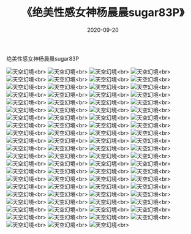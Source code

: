 ﻿---
layout: post
title: 《绝美性感女神杨晨晨sugar83P》
date: 2020-09-20
img: http://photo.orgx.cf/性感/2020/绝美性感女神杨晨晨sugar83P/000.jpg
tags: [美女,性感,泳衣]
---

绝美性感女神杨晨晨sugar83P



![天空幻境](http://photo.orgx.cf/性感/2020/绝美性感女神杨晨晨sugar83P/001.jpg''天空幻境'')<br>
![天空幻境](http://photo.orgx.cf/性感/2020/绝美性感女神杨晨晨sugar83P/002.jpg''天空幻境'')<br>
![天空幻境](http://photo.orgx.cf/性感/2020/绝美性感女神杨晨晨sugar83P/003.jpg''天空幻境'')<br>
![天空幻境](http://photo.orgx.cf/性感/2020/绝美性感女神杨晨晨sugar83P/004.jpg''天空幻境'')<br>
![天空幻境](http://photo.orgx.cf/性感/2020/绝美性感女神杨晨晨sugar83P/005.jpg''天空幻境'')<br>
![天空幻境](http://photo.orgx.cf/性感/2020/绝美性感女神杨晨晨sugar83P/006.jpg''天空幻境'')<br>
![天空幻境](http://photo.orgx.cf/性感/2020/绝美性感女神杨晨晨sugar83P/007.jpg''天空幻境'')<br>
![天空幻境](http://photo.orgx.cf/性感/2020/绝美性感女神杨晨晨sugar83P/008.jpg''天空幻境'')<br>
![天空幻境](http://photo.orgx.cf/性感/2020/绝美性感女神杨晨晨sugar83P/009.jpg''天空幻境'')<br>
![天空幻境](http://photo.orgx.cf/性感/2020/绝美性感女神杨晨晨sugar83P/010.jpg''天空幻境'')<br>
![天空幻境](http://photo.orgx.cf/性感/2020/绝美性感女神杨晨晨sugar83P/011.jpg''天空幻境'')<br>
![天空幻境](http://photo.orgx.cf/性感/2020/绝美性感女神杨晨晨sugar83P/012.jpg''天空幻境'')<br>
![天空幻境](http://photo.orgx.cf/性感/2020/绝美性感女神杨晨晨sugar83P/013.jpg''天空幻境'')<br>
![天空幻境](http://photo.orgx.cf/性感/2020/绝美性感女神杨晨晨sugar83P/014.jpg''天空幻境'')<br>
![天空幻境](http://photo.orgx.cf/性感/2020/绝美性感女神杨晨晨sugar83P/015.jpg''天空幻境'')<br>
![天空幻境](http://photo.orgx.cf/性感/2020/绝美性感女神杨晨晨sugar83P/016.jpg''天空幻境'')<br>
![天空幻境](http://photo.orgx.cf/性感/2020/绝美性感女神杨晨晨sugar83P/017.jpg''天空幻境'')<br>
![天空幻境](http://photo.orgx.cf/性感/2020/绝美性感女神杨晨晨sugar83P/018.jpg''天空幻境'')<br>
![天空幻境](http://photo.orgx.cf/性感/2020/绝美性感女神杨晨晨sugar83P/019.jpg''天空幻境'')<br>
![天空幻境](http://photo.orgx.cf/性感/2020/绝美性感女神杨晨晨sugar83P/020.jpg''天空幻境'')<br>
![天空幻境](http://photo.orgx.cf/性感/2020/绝美性感女神杨晨晨sugar83P/021.jpg''天空幻境'')<br>
![天空幻境](http://photo.orgx.cf/性感/2020/绝美性感女神杨晨晨sugar83P/022.jpg''天空幻境'')<br>
![天空幻境](http://photo.orgx.cf/性感/2020/绝美性感女神杨晨晨sugar83P/023.jpg''天空幻境'')<br>
![天空幻境](http://photo.orgx.cf/性感/2020/绝美性感女神杨晨晨sugar83P/024.jpg''天空幻境'')<br>
![天空幻境](http://photo.orgx.cf/性感/2020/绝美性感女神杨晨晨sugar83P/025.jpg''天空幻境'')<br>
![天空幻境](http://photo.orgx.cf/性感/2020/绝美性感女神杨晨晨sugar83P/026.jpg''天空幻境'')<br>
![天空幻境](http://photo.orgx.cf/性感/2020/绝美性感女神杨晨晨sugar83P/027.jpg''天空幻境'')<br>
![天空幻境](http://photo.orgx.cf/性感/2020/绝美性感女神杨晨晨sugar83P/028.jpg''天空幻境'')<br>
![天空幻境](http://photo.orgx.cf/性感/2020/绝美性感女神杨晨晨sugar83P/029.jpg''天空幻境'')<br>
![天空幻境](http://photo.orgx.cf/性感/2020/绝美性感女神杨晨晨sugar83P/030.jpg''天空幻境'')<br>
![天空幻境](http://photo.orgx.cf/性感/2020/绝美性感女神杨晨晨sugar83P/031.jpg''天空幻境'')<br>
![天空幻境](http://photo.orgx.cf/性感/2020/绝美性感女神杨晨晨sugar83P/032.jpg''天空幻境'')<br>
![天空幻境](http://photo.orgx.cf/性感/2020/绝美性感女神杨晨晨sugar83P/033.jpg''天空幻境'')<br>
![天空幻境](http://photo.orgx.cf/性感/2020/绝美性感女神杨晨晨sugar83P/034.jpg''天空幻境'')<br>
![天空幻境](http://photo.orgx.cf/性感/2020/绝美性感女神杨晨晨sugar83P/035.jpg''天空幻境'')<br>
![天空幻境](http://photo.orgx.cf/性感/2020/绝美性感女神杨晨晨sugar83P/036.jpg''天空幻境'')<br>
![天空幻境](http://photo.orgx.cf/性感/2020/绝美性感女神杨晨晨sugar83P/037.jpg''天空幻境'')<br>
![天空幻境](http://photo.orgx.cf/性感/2020/绝美性感女神杨晨晨sugar83P/038.jpg''天空幻境'')<br>
![天空幻境](http://photo.orgx.cf/性感/2020/绝美性感女神杨晨晨sugar83P/039.jpg''天空幻境'')<br>
![天空幻境](http://photo.orgx.cf/性感/2020/绝美性感女神杨晨晨sugar83P/040.jpg''天空幻境'')<br>
![天空幻境](http://photo.orgx.cf/性感/2020/绝美性感女神杨晨晨sugar83P/041.jpg''天空幻境'')<br>
![天空幻境](http://photo.orgx.cf/性感/2020/绝美性感女神杨晨晨sugar83P/042.jpg''天空幻境'')<br>
![天空幻境](http://photo.orgx.cf/性感/2020/绝美性感女神杨晨晨sugar83P/043.jpg''天空幻境'')<br>
![天空幻境](http://photo.orgx.cf/性感/2020/绝美性感女神杨晨晨sugar83P/044.jpg''天空幻境'')<br>
![天空幻境](http://photo.orgx.cf/性感/2020/绝美性感女神杨晨晨sugar83P/045.jpg''天空幻境'')<br>
![天空幻境](http://photo.orgx.cf/性感/2020/绝美性感女神杨晨晨sugar83P/046.jpg''天空幻境'')<br>
![天空幻境](http://photo.orgx.cf/性感/2020/绝美性感女神杨晨晨sugar83P/047.jpg''天空幻境'')<br>
![天空幻境](http://photo.orgx.cf/性感/2020/绝美性感女神杨晨晨sugar83P/048.jpg''天空幻境'')<br>
![天空幻境](http://photo.orgx.cf/性感/2020/绝美性感女神杨晨晨sugar83P/049.jpg''天空幻境'')<br>
![天空幻境](http://photo.orgx.cf/性感/2020/绝美性感女神杨晨晨sugar83P/050.jpg''天空幻境'')<br>
![天空幻境](http://photo.orgx.cf/性感/2020/绝美性感女神杨晨晨sugar83P/051.jpg''天空幻境'')<br>
![天空幻境](http://photo.orgx.cf/性感/2020/绝美性感女神杨晨晨sugar83P/052.jpg''天空幻境'')<br>
![天空幻境](http://photo.orgx.cf/性感/2020/绝美性感女神杨晨晨sugar83P/053.jpg''天空幻境'')<br>
![天空幻境](http://photo.orgx.cf/性感/2020/绝美性感女神杨晨晨sugar83P/054.jpg''天空幻境'')<br>
![天空幻境](http://photo.orgx.cf/性感/2020/绝美性感女神杨晨晨sugar83P/055.jpg''天空幻境'')<br>
![天空幻境](http://photo.orgx.cf/性感/2020/绝美性感女神杨晨晨sugar83P/056.jpg''天空幻境'')<br>
![天空幻境](http://photo.orgx.cf/性感/2020/绝美性感女神杨晨晨sugar83P/057.jpg''天空幻境'')<br>
![天空幻境](http://photo.orgx.cf/性感/2020/绝美性感女神杨晨晨sugar83P/058.jpg''天空幻境'')<br>
![天空幻境](http://photo.orgx.cf/性感/2020/绝美性感女神杨晨晨sugar83P/059.jpg''天空幻境'')<br>
![天空幻境](http://photo.orgx.cf/性感/2020/绝美性感女神杨晨晨sugar83P/060.jpg''天空幻境'')<br>
![天空幻境](http://photo.orgx.cf/性感/2020/绝美性感女神杨晨晨sugar83P/061.jpg''天空幻境'')<br>
![天空幻境](http://photo.orgx.cf/性感/2020/绝美性感女神杨晨晨sugar83P/062.jpg''天空幻境'')<br>
![天空幻境](http://photo.orgx.cf/性感/2020/绝美性感女神杨晨晨sugar83P/063.jpg''天空幻境'')<br>
![天空幻境](http://photo.orgx.cf/性感/2020/绝美性感女神杨晨晨sugar83P/064.jpg''天空幻境'')<br>
![天空幻境](http://photo.orgx.cf/性感/2020/绝美性感女神杨晨晨sugar83P/065.jpg''天空幻境'')<br>
![天空幻境](http://photo.orgx.cf/性感/2020/绝美性感女神杨晨晨sugar83P/066.jpg''天空幻境'')<br>
![天空幻境](http://photo.orgx.cf/性感/2020/绝美性感女神杨晨晨sugar83P/067.jpg''天空幻境'')<br>
![天空幻境](http://photo.orgx.cf/性感/2020/绝美性感女神杨晨晨sugar83P/068.jpg''天空幻境'')<br>
![天空幻境](http://photo.orgx.cf/性感/2020/绝美性感女神杨晨晨sugar83P/069.jpg''天空幻境'')<br>
![天空幻境](http://photo.orgx.cf/性感/2020/绝美性感女神杨晨晨sugar83P/070.jpg''天空幻境'')<br>
![天空幻境](http://photo.orgx.cf/性感/2020/绝美性感女神杨晨晨sugar83P/071.jpg''天空幻境'')<br>
![天空幻境](http://photo.orgx.cf/性感/2020/绝美性感女神杨晨晨sugar83P/072.jpg''天空幻境'')<br>
![天空幻境](http://photo.orgx.cf/性感/2020/绝美性感女神杨晨晨sugar83P/073.jpg''天空幻境'')<br>
![天空幻境](http://photo.orgx.cf/性感/2020/绝美性感女神杨晨晨sugar83P/074.jpg''天空幻境'')<br>
![天空幻境](http://photo.orgx.cf/性感/2020/绝美性感女神杨晨晨sugar83P/075.jpg''天空幻境'')<br>
![天空幻境](http://photo.orgx.cf/性感/2020/绝美性感女神杨晨晨sugar83P/076.jpg''天空幻境'')<br>
![天空幻境](http://photo.orgx.cf/性感/2020/绝美性感女神杨晨晨sugar83P/077.jpg''天空幻境'')<br>
![天空幻境](http://photo.orgx.cf/性感/2020/绝美性感女神杨晨晨sugar83P/078.jpg''天空幻境'')<br>
![天空幻境](http://photo.orgx.cf/性感/2020/绝美性感女神杨晨晨sugar83P/079.jpg''天空幻境'')<br>
![天空幻境](http://photo.orgx.cf/性感/2020/绝美性感女神杨晨晨sugar83P/080.jpg''天空幻境'')<br>
![天空幻境](http://photo.orgx.cf/性感/2020/绝美性感女神杨晨晨sugar83P/081.jpg''天空幻境'')<br>
![天空幻境](http://photo.orgx.cf/性感/2020/绝美性感女神杨晨晨sugar83P/082.jpg''天空幻境'')<br>
![天空幻境](http://photo.orgx.cf/性感/2020/绝美性感女神杨晨晨sugar83P/083.jpg''天空幻境'')<br>